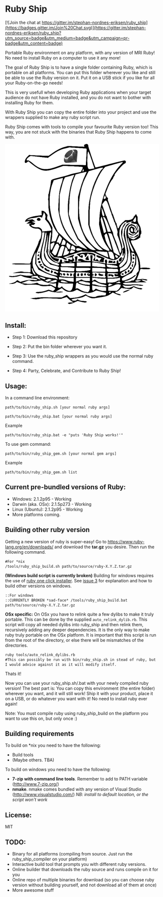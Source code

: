Ruby Ship
=========

[![Join the chat at https://gitter.im/stephan-nordnes-eriksen/ruby_ship](https://badges.gitter.im/Join%20Chat.svg)](https://gitter.im/stephan-nordnes-eriksen/ruby_ship?utm_source=badge&utm_medium=badge&utm_campaign=pr-badge&utm_content=badge)

Portable Ruby environment on any platform, with any version of MRI Ruby! No need to install Ruby on a computer to use it any more! 

The goal of Ruby Ship is to have a single folder containing Ruby, which is portable on all platforms. You can put this folder wherever you like and still be able to use the Ruby version on it. Put it on a USB stick if you like for all your Ruby-on-the-go needs!

This is very usefull when developing Ruby applications when your target audience do not have Ruby installed, and you do not want to bother with installing Ruby for them.

With Ruby Ship you can copy the entire folder into your project and use the wrappers supplied to make any ruby script run.

Ruby Ship comes with tools to compile your favourite Ruby version too! This way, you are not stuck with the binaries that Ruby Ship happens to come with. 

![Ruby Ship](/image/ruby_ship.png?raw=true)


## Install:

- Step 1: Download this repository

- Step 2: Put the bin folder wherever you want it.

- Step 3: Use the ruby_ship wrappers as you would use the normal ruby command.

- Step 4: Party, Celebrate, and Contribute to Ruby Ship!


## Usage:

In a command line environment:
```
path/to/bin/ruby_ship.sh [your normal ruby args]
```
```
path/to/bin/ruby_ship.bat [your normal ruby args]
```

Example

```
path/to/bin/ruby_ship.bat -e "puts 'Ruby Ship works!'"
```

To use gem command:
```
path/to/bin/ruby_ship_gem.sh [your normal gem args]
```

Example

```
path/to/bin/ruby_ship_gem.sh list
```


## Current pre-bundled versions of Ruby:

- Windows: 2.1.2p95 - Working
- Darwin (aka. OSx): 2.1.5p273 - Working
- Linux (Ubuntu): 2.1.2p95 - Working
- More platforms coming. 

## Building other ruby version

Getting a new version of ruby is super-easy! Go to https://www.ruby-lang.org/en/downloads/ and download the **tar.gz** you desire. Then run the following command. 

```
#For *nix
/tools/ruby_ship_build.sh path/to/source/ruby-X.Y.Z.tar.gz
```


 **(Windows build script is currently broken)**
 Building for windows requires the use of [ruby one click installer](https://github.com/oneclick/rubyinstaller/). See [issue 3](https://github.com/stephan-nordnes-eriksen/ruby_ship/issues/3) for explanation and how to build other versions on windows.
```
::For windows
::CURRENTLY BROKEN *sad-face* /tools/ruby_ship_build.bat path/to/source/ruby-X.Y.Z.tar.gz
```

**OSx specific:**
On OSx you have to relink quite a few dylibs to make it truly portable. This can be done by the supplied `auto_relink_dylib.rb`. This script will copy all needed dylibs into ruby_ship and then relink them, recursively adding any deeper dependencies. It is the only way to make ruby truly portable on the OSx platform. It is important that this script is run from the root of the directory, or else there will be mismatches of the directories.

```
ruby tools/auto_relink_dylibs.rb
#This can possibly be run with bin/ruby_ship.sh in stead of ruby, but I would advice against it as it will modify itself.
```

Thats it!

Now you can use your ruby_ship.sh/.bat with your newly compiled ruby version! The best part is: You can copy this environment (the entire folder) wherever you want, and it will still work! Ship it with your product, place it on a USB, or do whatever you want with it! No need to install ruby ever again!

Note: You must compile ruby using ruby\_ship\_build on the platform you want to use this on, but only once :)

## Building requirements

To build on *nix you need to have the following:

- Build tools
- (Maybe others. TBA)

To build on windows you need to have the following:

- **7-zip with command line tools**. Remember to add to PATH variable (http://www.7-zip.org/)
- **nmake**. nmake comes bundled with any version of Visual Studio (http://www.visualstudio.com/) _NB: install to default location, or the script won't work_

## License:

MIT

## TODO:

- Binary for all platforms (compiling from source. Just run the ruby\_ship\_compiler on your platform)
- Interactive build tool that prompts you with different ruby versions.
- Online builder that downloads the ruby source and runs compile on it for you
- Online repo of multiple binaries for download (so you can choose ruby version without building yourself, and not download all of them at once)
- More awesome stuff
